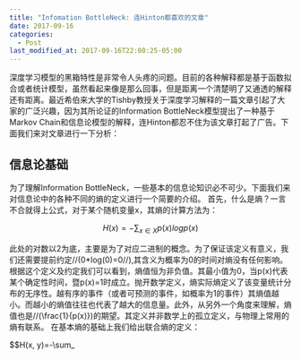 ```yaml
---
title: "Infomation BottleNeck: 连Hinton都喜欢的文章"
date: 2017-09-16
categories:
  - Post
last_modified_at: 2017-09-16T22:00:25-05:00
---
```


深度学习模型的黑箱特性是非常令人头疼的问题。目前的各种解释都是基于函数拟合或者统计模型，虽然看起来像是那么回事，但是距离一个清楚明了又通透的解释还有距离。最近希伯来大学的Tishby教授关于深度学习解释的一篇文章引起了大家的广泛兴趣，因为其所论证的Information BottleNeck模型提出了一种基于Markov Chain和信息论模型的解释，连Hinton都忍不住为该文章打起了广告。下面我们来对文章进行一下分析：

## 信息论基础

为了理解Information BottleNeck，一些基本的信息论知识必不可少。下面我们来对信息论中的各种不同的熵的定义进行一个简要的介绍。
首先，什么是熵？一言不合就得上公式，对于某个随机变量x，其熵的计算方法为：

$$H(x) = -\sum_{x\in X}p(x)logp(x)$$

此处的对数以2为底，主要是为了对应二进制的概念。为了保证该定义有意义，我们还需要提前约定//(0*log(0)=0//),其含义为概率为0的时间对熵没有任何影响。根据这个定义及约定我们可以看到，熵值恒为非负值。其最小值为0，当p(x)代表某个确定性时间，暨p(x)=1时成立。抛开数学定义，熵实际熵定义了该变量统计分布的无序性。越有序的事件（或者可预测的事件，如概率为1的事件）其熵值越小。而越小的熵值往往也代表了越大的信息量。此外，从另外一个角度来理解，熵值也是//(\frac{1}{p(x)})的期望。其定义并非数学上的孤立定义，与物理上常用的熵有联系。
在基本熵的基础上我们给出联合熵的定义：

$$H(x, y)=-\sum_


